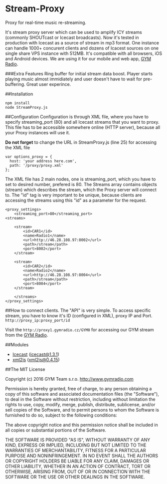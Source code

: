 # Stream-Proxy
Proxy for real-time music re-streaming.

It's stream proxy server which can be used to amplify ICY streams (commonly SHOUTcast or Icecast broadcasts).
Now it's tested in production with Icecast as a source of stream in mp3 format. One instance can handle 1000+ concurent clients and dozens of Icacest sources on one single share VPS instance with 512MB. It's compatible with all browsers, iOS and Android devices. We are using it for our mobile and web app, [GYM Radio](http://www.gymradio.com).

###Extra Features
Ring buffer for initial stream data boost. Player starts playing music almost immidiately and user doesn't have to wait for pre-buffering. Great user experince.

##Installation

```
npm install
node StreamProxy.js
```

##Configuration
Configuration is through XML file, where you have to specify streaming_port (80) and all Icecast streams that you want to proxy.
This file has to be accessible somewhere online (HTTP server), because all your Proxy instances will use it.

**Do not forget** to change the URL in StreamProxy.js (line 25) for accessing the XML file
```
var options_proxy = {
  host: 'your address here.com',
  path: '/proxy/proxy.xml'
};
```

The XML file has 2 main nodes, one is streaming_port, which you have to set to desired number, prefered is 80.
The Streams array contains objects (stream) which describes the stream, which the Proxy server will connect to. The "id" tag is very important to be unique, because clients are accessing the streams using this "id" as a parameter for the request.

```
<proxy_settings>
	<streaming_port>80</streaming_port>
<streams>

	<stream>
		<id>CAR1</id>
		<name>Radio1</name>
		<url>http://46.28.108.97:8002</url>
		<path>/stream</path>
		<port>8002</port>
	</stream>

	<stream>
		<id>CAR2</id>
		<name>Radio2</name>
		<url>http://46.28.108.97:8004</url>
		<path>/stream</path>
		<port>8004</port>
	</stream>
	
	</streams>
</proxy_settings>
```

##How to connect clients.
The "API" is very simple. To access specific stream, you have to know it's ID (configured in XML), proxy IP and Port.
``` http://proxy_ip:proxy_port/id ```

Visit the ``` http://proxy1.gymradio.cz/GYM0 ``` for accessing our GYM stream from the [GYM Radio](http://www.gymradio.com).


##Modules
* [Icecast](https://github.com/TooTallNate/node-icy) (icecast@1.3.1)
* [xml2js](https://github.com/Leonidas-from-XIV/node-xml2js) (xml2js@0.4.15) 


##The MIT License

Copyright (c) 2016 GYM Team s.r.o. http://www.gymradio.com

Permission is hereby granted, free of charge, to any person obtaining a copy
of this software and associated documentation files (the "Software"), to deal
in the Software without restriction, including without limitation the rights
to use, copy, modify, merge, publish, distribute, sublicense, and/or sell
copies of the Software, and to permit persons to whom the Software is
furnished to do so, subject to the following conditions:

The above copyright notice and this permission notice shall be included in
all copies or substantial portions of the Software.

THE SOFTWARE IS PROVIDED "AS IS", WITHOUT WARRANTY OF ANY KIND, EXPRESS OR
IMPLIED, INCLUDING BUT NOT LIMITED TO THE WARRANTIES OF MERCHANTABILITY,
FITNESS FOR A PARTICULAR PURPOSE AND NONINFRINGEMENT. IN NO EVENT SHALL THE
AUTHORS OR COPYRIGHT HOLDERS BE LIABLE FOR ANY CLAIM, DAMAGES OR OTHER
LIABILITY, WHETHER IN AN ACTION OF CONTRACT, TORT OR OTHERWISE, ARISING FROM,
OUT OF OR IN CONNECTION WITH THE SOFTWARE OR THE USE OR OTHER DEALINGS IN
THE SOFTWARE.
